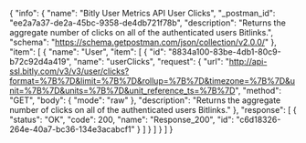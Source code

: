 {
  "info": {
    "name": "Bitly User Metrics API User Clicks",
    "_postman_id": "ee2a7a37-de2a-45bc-9358-de4db721f78b",
    "description": "Returns the aggregate number of clicks on all of the authenticated users Bitlinks.",
    "schema": "https://schema.getpostman.com/json/collection/v2.0.0/"
  },
  "item": [
    {
      "name": "User",
      "item": [
        {
          "id": "8834a100-83be-4db1-80c9-b72c92d4a419",
          "name": "userClicks",
          "request": {
            "url": "http://api-ssl.bitly.com/v3/v3/user/clicks?format=%7B%7D&limit=%7B%7D&rollup=%7B%7D&timezone=%7B%7D&unit=%7B%7D&units=%7B%7D&unit_reference_ts=%7B%7D",
            "method": "GET",
            "body": {
              "mode": "raw"
            },
            "description": "Returns the aggregate number of clicks on all of the authenticated users Bitlinks."
          },
          "response": [
            {
              "status": "OK",
              "code": 200,
              "name": "Response_200",
              "id": "c6d18326-264e-40a7-bc36-134e3acabcf1"
            }
          ]
        }
      ]
    }
  ]
}